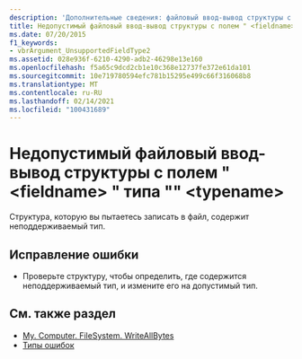 ```yaml
---
description: 'Дополнительные сведения: файловый ввод-вывод структуры с полем " <fieldname> " типа "" <typename> является недопустимым'
title: Недопустимый файловый ввод-вывод структуры с полем " <fieldname> " типа "" <typename>
ms.date: 07/20/2015
f1_keywords:
- vbrArgument_UnsupportedFieldType2
ms.assetid: 028e936f-6210-4290-adb2-46298e13e160
ms.openlocfilehash: f5a65c9dcd2cb1e10c368e12737fe372e61da101
ms.sourcegitcommit: 10e719780594efc781b15295e499c66f316068b8
ms.translationtype: MT
ms.contentlocale: ru-RU
ms.lasthandoff: 02/14/2021
ms.locfileid: "100431689"
---
```

# <a name="file-io-of-a-structure-with-field-fieldname-of-type-typename-is-not-valid"></a>Недопустимый файловый ввод-вывод структуры с полем " \<fieldname> " типа "" \<typename>

Структура, которую вы пытаетесь записать в файл, содержит неподдерживаемый тип.  
  
## <a name="to-correct-this-error"></a>Исправление ошибки  
  
- Проверьте структуру, чтобы определить, где содержится неподдерживаемый тип, и измените его на допустимый тип.  
  
## <a name="see-also"></a>См. также раздел

- [My. Computer. FileSystem. WriteAllBytes](xref:Microsoft.VisualBasic.MyServices.FileSystemProxy.WriteAllBytes%2A)
- [Типы ошибок](../programming-guide/language-features/error-types.md)
